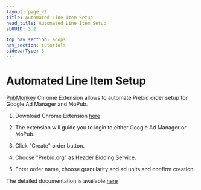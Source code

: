 ```yaml
---
layout: page_v2
title: Automated Line Item Setup
head_title: Automated Line Item Setup
sbUUID: 3.2

top_nav_section: adops
nav_section: tutorials
sidebarType: 3
---
```


# Automated Line Item Setup

[PubMonkey](https://pubmonkey.postindustria.com/) Chrome Extension allows to automate Prebid order setup for Google Ad Manager and MoPub. 

1. Download Chrome Extension [here](https://chrome.google.com/webstore/detail/pubmonkey/cjbdhopmleoleednpeaknmmbepfkhaml)

2. The extension will guide you to login to either Google Ad Manager or MoPub.

3. Click "Create" order button.  

4. Choose "Prebid.org" as Header Bidding Service. 

5. Enter order name, choose granularity and ad units and confirm creation. 

The detailed documentation is available [here](https://doc.pubmonkey.postindustria.com/)